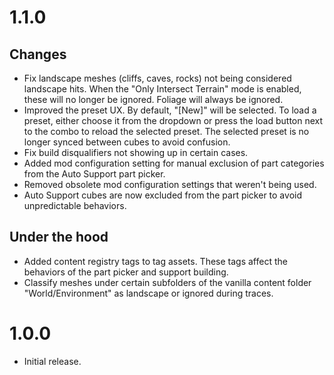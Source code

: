 ﻿# 1.1.0

## Changes
- Fix landscape meshes (cliffs, caves, rocks) not being considered landscape hits. When the "Only Intersect Terrain"
  mode is enabled, these will no longer be ignored. Foliage will always be ignored.
- Improved the preset UX. By default, "\[New\]" will be selected. To load a preset, either choose it from the dropdown
  or press the load button next to the combo to reload the selected preset. The selected preset is no longer synced 
  between cubes to avoid confusion.
- Fix build disqualifiers not showing up in certain cases.
- Added mod configuration setting for manual exclusion of part categories from the Auto Support part picker.
- Removed obsolete mod configuration settings that weren't being used.
- Auto Support cubes are now excluded from the part picker to avoid unpredictable behaviors.

## Under the hood
- Added content registry tags to tag assets. These tags affect the behaviors of the part picker and support building.
- Classify meshes under certain subfolders of the vanilla content folder "World/Environment" as landscape or ignored during
  traces.

# 1.0.0

- Initial release.